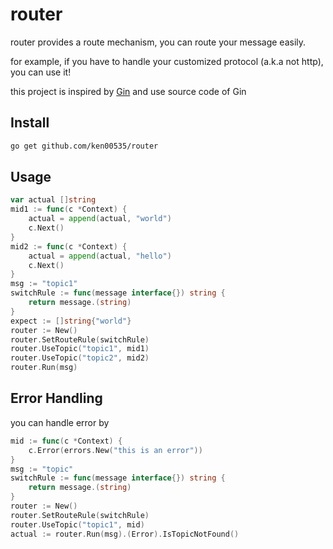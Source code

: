 # router

router provides a route mechanism, you can route your message easily.

for example, if you have to handle your customized protocol (a.k.a not http), you can use it!

this project is inspired by [Gin](https://github.com/gin-gonic/gin) and use source code of Gin

## Install

```bash
go get github.com/ken00535/router
```

## Usage

```go
var actual []string
mid1 := func(c *Context) {
    actual = append(actual, "world")
    c.Next()
}
mid2 := func(c *Context) {
    actual = append(actual, "hello")
    c.Next()
}
msg := "topic1"
switchRule := func(message interface{}) string {
    return message.(string)
}
expect := []string{"world"}
router := New()
router.SetRouteRule(switchRule)
router.UseTopic("topic1", mid1)
router.UseTopic("topic2", mid2)
router.Run(msg)
```

## Error Handling

you can handle error by

```go
mid := func(c *Context) {
    c.Error(errors.New("this is an error"))
}
msg := "topic"
switchRule := func(message interface{}) string {
    return message.(string)
}
router := New()
router.SetRouteRule(switchRule)
router.UseTopic("topic1", mid)
actual := router.Run(msg).(Error).IsTopicNotFound()
```
